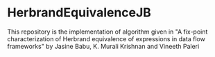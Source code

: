 # HerbrandEquivalenceJB
This repository is the implementation of algorithm given in "A fix-point characterization of Herbrand equivalence of expressions in data flow frameworks" by Jasine Babu, K. Murali Krishnan and Vineeth Paleri 

